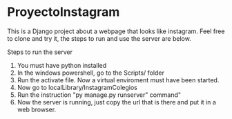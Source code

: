 # ProyectoInstagram

This is a Django project about a webpage that looks like instagram. Feel free to clone and try it, the 
steps to run and use the server are below.

Steps to run the server
1. You must have python installed
2. In the windows powershell, go to the Scripts/ folder
3. Run the activate file. Now a virtual enviroment must have been started.
4. Now go to localLibrary/InstagramColegios
5. Run the instruction "py manage.py runserver" command"
6. Now the server is running, just copy the url that is there and put it in a web browser.

